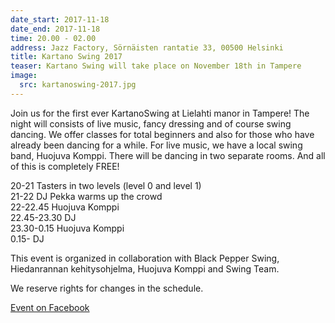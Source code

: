 ```yaml
---
date_start: 2017-11-18
date_end: 2017-11-18
time: 20.00 - 02.00
address: Jazz Factory, Sörnäisten rantatie 33, 00500 Helsinki
title: Kartano Swing 2017
teaser: Kartano Swing will take place on November 18th in Tampere
image:
  src: kartanoswing-2017.jpg
---
```


Join us for the first ever KartanoSwing at Lielahti manor in Tampere! The night will consists of live music, fancy dressing and of course swing dancing. We offer classes for total beginners and also for those who have already been dancing for a while. For live music, we have a local swing band, Huojuva Komppi. There will be dancing in two separate rooms. And all of this is completely FREE!

20-21 Tasters in two levels (level 0 and level 1)  
21-22 DJ Pekka warms up the crowd  
22-22.45 Huojuva Komppi  
22.45-23.30 DJ  
23.30-0.15 Huojuva Komppi  
0.15- DJ  

This event is organized in collaboration with Black Pepper Swing, Hiedanrannan kehitysohjelma, Huojuva Komppi and Swing Team.

We reserve rights for changes in the schedule.

<a href="https://www.facebook.com/events/149765682295711/" target="_blank" class="button">Event on Facebook</a>
